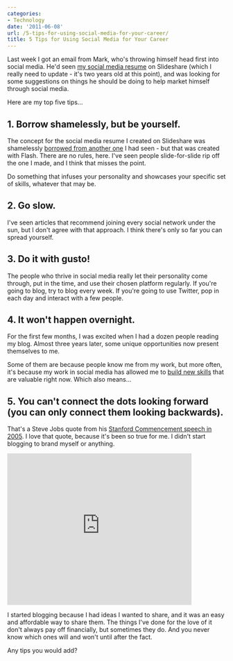 ```yaml
---
categories:
- Technology
date: '2011-06-08'
url: /5-tips-for-using-social-media-for-your-career/
title: 5 Tips for Using Social Media for Your Career
---
```


Last week I got an email from Mark, who's throwing himself head first into social media. He'd seen <a href="http://www.slideshare.net/cferdinandi/resumesm">my social media resume</a> on Slideshare (which I really need to update - it's two years old at this point), and was looking for some suggestions on things he should be doing to help market himself through social media.

Here are my top five tips...

<h2>1. Borrow shamelessly, but be yourself.</h2>

The concept for the social media resume I created on Slideshare was shamelessly <a href="http://karlawiles.com/resume/">borrowed from another one</a> I had seen - but that was created with Flash. There are no rules, here. I've seen people slide-for-slide rip off the one I made, and I think that misses the point.

Do something that infuses your personality and showcases your specific set of skills, whatever that may be.
<!--more-->
<h2>2. Go slow.</h2>

I've seen articles that recommend joining every social network under the sun, but I don't agree with that approach. I think there's only so far you can spread yourself.

<h2>3. Do it with gusto!</h2>

The people who thrive in social media really let their personality come through, put in the time, and use their chosen platform regularly. If you're going to blog, try to blog every week. If you're going to use Twitter, pop in each day and interact with a few people.

<h2>4. It won't happen overnight.</h2>

For the first few months, I was excited when I had a dozen people reading my blog. Almost three years later, some unique opportunities now present themselves to me.

Some of them are because people know me from my work, but more often, it's because my work in social media has allowed me to <a href="https://gomakethings.com/portfolio/">build new skills</a> that are valuable right now. Which also means...

<h2>5. You can't connect the dots looking forward (you can only connect them looking backwards).</h2>

That's a Steve Jobs quote from his <a href="https://www.youtube.com/watch?v=UF8uR6Z6KLc">Stanford Commencement speech in 2005</a>. I love that quote, because it's been so true for me. I didn't start blogging to brand myself or anything.

<p align="center"><div class="fluid-vids"><iframe width="425" height="349" src="https://www.youtube.com/embed/UF8uR6Z6KLc?rel=0" frameborder="0" allowfullscreen></iframe></div></p>

I started blogging because I had ideas I wanted to share, and it was an easy and affordable way to share them. The things I've done for the love of it don't always pay off financially, but sometimes they do. And you never know which ones will and won't until after the fact.

Any tips you would add?